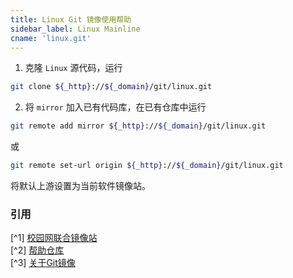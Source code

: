```yaml
---
title: Linux Git 镜像使用帮助
sidebar_label: Linux Mainline
cname: 'linux.git'
---
```


1. 克隆 `Linux` 源代码，运行

```bash varcode
git clone ${_http}://${_domain}/git/linux.git
```

2. 将 `mirror` 加入已有代码库，在已有仓库中运行

```bash varcode
git remote add mirror ${_http}://${_domain}/git/linux.git
```

或

```bash varcode
git remote set-url origin ${_http}://${_domain}/git/linux.git
```

将默认上游设置为当前软件镜像站。

### 引用

[^1] [校园网联合镜像站](https://mirrors.cernet.edu.cn/about)  
[^2] [帮助仓库](https://github.com/mirrorz-org/mirrorz-help)  
[^3] [关于Git镜像](https://hustmirror.cn/docs/about-git)  